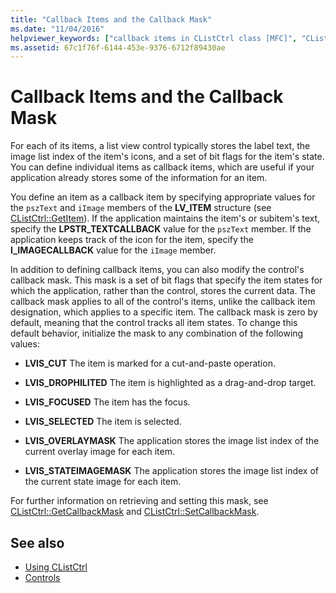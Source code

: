 ```yaml
---
title: "Callback Items and the Callback Mask"
ms.date: "11/04/2016"
helpviewer_keywords: ["callback items in CListCtrl class [MFC]", "CListCtrl class [MFC], callback item and callback mask"]
ms.assetid: 67c1f76f-6144-453e-9376-6712f89430ae
---
```

# Callback Items and the Callback Mask

For each of its items, a list view control typically stores the label text, the image list index of the item's icons, and a set of bit flags for the item's state. You can define individual items as callback items, which are useful if your application already stores some of the information for an item.

You define an item as a callback item by specifying appropriate values for the `pszText` and `iImage` members of the **LV_ITEM** structure (see [CListCtrl::GetItem](../mfc/reference/clistctrl-class.md#getitem)). If the application maintains the item's or subitem's text, specify the **LPSTR_TEXTCALLBACK** value for the `pszText` member. If the application keeps track of the icon for the item, specify the **I_IMAGECALLBACK** value for the `iImage` member.

In addition to defining callback items, you can also modify the control's callback mask. This mask is a set of bit flags that specify the item states for which the application, rather than the control, stores the current data. The callback mask applies to all of the control's items, unlike the callback item designation, which applies to a specific item. The callback mask is zero by default, meaning that the control tracks all item states. To change this default behavior, initialize the mask to any combination of the following values:

- **LVIS_CUT** The item is marked for a cut-and-paste operation.

- **LVIS_DROPHILITED** The item is highlighted as a drag-and-drop target.

- **LVIS_FOCUSED** The item has the focus.

- **LVIS_SELECTED** The item is selected.

- **LVIS_OVERLAYMASK** The application stores the image list index of the current overlay image for each item.

- **LVIS_STATEIMAGEMASK** The application stores the image list index of the current state image for each item.

For further information on retrieving and setting this mask, see [CListCtrl::GetCallbackMask](../mfc/reference/clistctrl-class.md#getcallbackmask) and [CListCtrl::SetCallbackMask](../mfc/reference/clistctrl-class.md#setcallbackmask).

## See also

- [Using CListCtrl](../mfc/using-clistctrl.md)
- [Controls](../mfc/controls-mfc.md)
